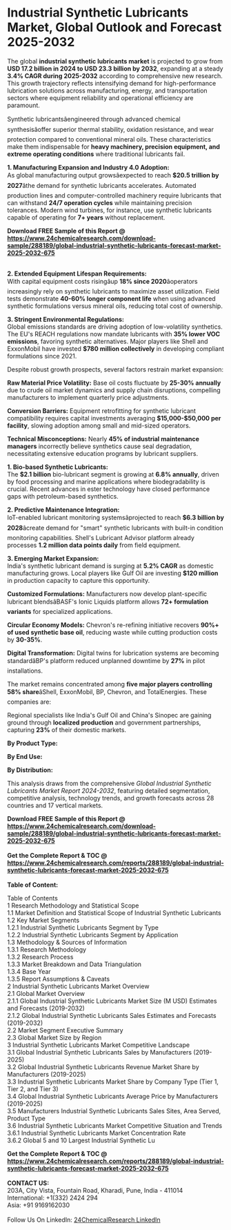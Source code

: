 <h1>Industrial Synthetic Lubricants Market, Global Outlook and Forecast 2025-2032</h1><p>The global <strong>industrial synthetic lubricants market</strong> is projected to grow from <strong>USD 17.2 billion in 2024 to USD 23.3 billion by 2032</strong>, expanding at a steady <strong>3.4% CAGR during 2025-2032</strong> according to comprehensive new research. This growth trajectory reflects intensifying demand for high-performance lubrication solutions across manufacturing, energy, and transportation sectors where equipment reliability and operational efficiency are paramount.</p><p>Synthetic lubricantsâengineered through advanced chemical synthesisâoffer superior thermal stability, oxidation resistance, and wear protection compared to conventional mineral oils. These characteristics make them indispensable for <strong>heavy machinery, precision equipment, and extreme operating conditions</strong> where traditional lubricants fail.</p><p><strong>1. Manufacturing Expansion and Industry 4.0 Adoption:</strong><br>
As global manufacturing output growsâexpected to reach <strong>$20.5 trillion by 2027</strong>âthe demand for synthetic lubricants accelerates. Automated production lines and computer-controlled machinery require lubricants that can withstand <strong>24/7 operation cycles</strong> while maintaining precision tolerances. Modern wind turbines, for instance, use synthetic lubricants capable of operating for <strong>7+ years</strong> without replacement.</p><div><b>Download FREE Sample of this Report @ 
            <a href="https://www.24chemicalresearch.com/download-sample/288189/global-industrial-synthetic-lubricants-forecast-market-2025-2032-675">
            https://www.24chemicalresearch.com/download-sample/288189/global-industrial-synthetic-lubricants-forecast-market-2025-2032-675</a></b></div><br><p><strong>2. Extended Equipment Lifespan Requirements:</strong><br>
With capital equipment costs risingâup <strong>18% since 2020</strong>âoperators increasingly rely on synthetic lubricants to maximize asset utilization. Field tests demonstrate <strong>40-60% longer component life</strong> when using advanced synthetic formulations versus mineral oils, reducing total cost of ownership.</p><p><strong>3. Stringent Environmental Regulations:</strong><br>
Global emissions standards are driving adoption of low-volatility synthetics. The EU's REACH regulations now mandate lubricants with <strong>35% lower VOC emissions</strong>, favoring synthetic alternatives. Major players like Shell and ExxonMobil have invested <strong>$780 million collectively</strong> in developing compliant formulations since 2021.</p><p>Despite robust growth prospects, several factors restrain market expansion:</p><p><strong>Raw Material Price Volatility:</strong> Base oil costs fluctuate by <strong>25-30% annually</strong> due to crude oil market dynamics and supply chain disruptions, compelling manufacturers to implement quarterly price adjustments.</p><p><strong>Conversion Barriers:</strong> Equipment retrofitting for synthetic lubricant compatibility requires capital investments averaging <strong>$15,000-$50,000 per facility</strong>, slowing adoption among small and mid-sized operators.</p><p><strong>Technical Misconceptions:</strong> Nearly <strong>45% of industrial maintenance managers</strong> incorrectly believe synthetics cause seal degradation, necessitating extensive education programs by lubricant suppliers.</p><p><strong>1. Bio-based Synthetic Lubricants:</strong><br>
The <strong>$2.1 billion</strong> bio-lubricant segment is growing at <strong>6.8% annually</strong>, driven by food processing and marine applications where biodegradability is crucial. Recent advances in ester technology have closed performance gaps with petroleum-based synthetics.</p><p><strong>2. Predictive Maintenance Integration:</strong><br>
IoT-enabled lubricant monitoring systemsâprojected to reach <strong>$6.3 billion by 2028</strong>âcreate demand for "smart" synthetic lubricants with built-in condition monitoring capabilities. Shell's Lubricant Advisor platform already processes <strong>1.2 million data points daily</strong> from field equipment.</p><p><strong>3. Emerging Market Expansion:</strong><br>
India's synthetic lubricant demand is surging at <strong>5.2% CAGR</strong> as domestic manufacturing grows. Local players like Gulf Oil are investing <strong>$120 million</strong> in production capacity to capture this opportunity.</p><p><strong>Customized Formulations:</strong> Manufacturers now develop plant-specific lubricant blendsâBASF's Ionic Liquids platform allows <strong>72+ formulation variants</strong> for specialized applications.</p><p><strong>Circular Economy Models:</strong> Chevron's re-refining initiative recovers <strong>90%+ of used synthetic base oil</strong>, reducing waste while cutting production costs by <strong>30-35%</strong>.</p><p><strong>Digital Transformation:</strong> Digital twins for lubrication systems are becoming standardâBP's platform reduced unplanned downtime by <strong>27%</strong> in pilot installations.</p><p>The market remains concentrated among <strong>five major players controlling 58% share</strong>âShell, ExxonMobil, BP, Chevron, and TotalEnergies. These companies are:</p><p>Regional specialists like India's Gulf Oil and China's Sinopec are gaining ground through <strong>localized production</strong> and government partnerships, capturing <strong>23%</strong> of their domestic markets.</p><p><strong>By Product Type:</strong></p><p><strong>By End Use:</strong></p><p><strong>By Distribution:</strong></p><p>This analysis draws from the comprehensive <em>Global Industrial Synthetic Lubricants Market Report 2024-2032</em>, featuring detailed segmentation, competitive analysis, technology trends, and growth forecasts across 28 countries and 17 vertical markets.</p><div><b>Download FREE Sample of this Report @ 
            <a href="https://www.24chemicalresearch.com/download-sample/288189/global-industrial-synthetic-lubricants-forecast-market-2025-2032-675">
            https://www.24chemicalresearch.com/download-sample/288189/global-industrial-synthetic-lubricants-forecast-market-2025-2032-675</a></b></div><br><div><b>Get the Complete Report & TOC @ 
            <a href="https://www.24chemicalresearch.com/reports/288189/global-industrial-synthetic-lubricants-forecast-market-2025-2032-675">
            https://www.24chemicalresearch.com/reports/288189/global-industrial-synthetic-lubricants-forecast-market-2025-2032-675</a></b></div><br>
            <b>Table of Content:</b><p>Table of Contents<br />
1 Research Methodology and Statistical Scope<br />
1.1 Market Definition and Statistical Scope of Industrial Synthetic Lubricants<br />
1.2 Key Market Segments<br />
1.2.1 Industrial Synthetic Lubricants Segment by Type<br />
1.2.2 Industrial Synthetic Lubricants Segment by Application<br />
1.3 Methodology & Sources of Information<br />
1.3.1 Research Methodology<br />
1.3.2 Research Process<br />
1.3.3 Market Breakdown and Data Triangulation<br />
1.3.4 Base Year<br />
1.3.5 Report Assumptions & Caveats<br />
2 Industrial Synthetic Lubricants Market Overview<br />
2.1 Global Market Overview<br />
2.1.1 Global Industrial Synthetic Lubricants Market Size (M USD) Estimates and Forecasts (2019-2032)<br />
2.1.2 Global Industrial Synthetic Lubricants Sales Estimates and Forecasts (2019-2032)<br />
2.2 Market Segment Executive Summary<br />
2.3 Global Market Size by Region<br />
3 Industrial Synthetic Lubricants Market Competitive Landscape<br />
3.1 Global Industrial Synthetic Lubricants Sales by Manufacturers (2019-2025)<br />
3.2 Global Industrial Synthetic Lubricants Revenue Market Share by Manufacturers (2019-2025)<br />
3.3 Industrial Synthetic Lubricants Market Share by Company Type (Tier 1, Tier 2, and Tier 3)<br />
3.4 Global Industrial Synthetic Lubricants Average Price by Manufacturers (2019-2025)<br />
3.5 Manufacturers Industrial Synthetic Lubricants Sales Sites, Area Served, Product Type<br />
3.6 Industrial Synthetic Lubricants Market Competitive Situation and Trends<br />
3.6.1 Industrial Synthetic Lubricants Market Concentration Rate<br />
3.6.2 Global 5 and 10 Largest Industrial Synthetic Lu</p><div><b>Get the Complete Report & TOC @ 
            <a href="https://www.24chemicalresearch.com/reports/288189/global-industrial-synthetic-lubricants-forecast-market-2025-2032-675">
            https://www.24chemicalresearch.com/reports/288189/global-industrial-synthetic-lubricants-forecast-market-2025-2032-675</a></b></div><br><b>CONTACT US:</b><br>
            203A, City Vista, Fountain Road, Kharadi, Pune, India - 411014<br>
            International: +1(332) 2424 294<br>
            Asia: +91 9169162030 <br><br>
            Follow Us On LinkedIn: <a href="https://www.linkedin.com/company/24chemicalresearch/">24ChemicalResearch LinkedIn</a>